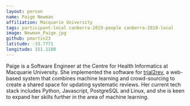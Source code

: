 ```yaml
---
layout: person
name: Paige Newman
affiliation: Macquarie University
tags: participant-local canberra-2019-people canberra-2019-local
image: Newman_Paige.jpg
github: pmartin23
latitude: -33.7771
longitude: 151.1180
---
```

Paige is a Software Engineer at the Centre for Health Informatics at Macquarie University. She implemented the software for <a href="https://surveillance-chi.mq.edu.au/">trial2rev</a>, a web-based system that combines machine learning and crowd-sourcing to create a shared space for updating systematic reviews. Her current tech stack includes Python, Javascript,  PostgreSQL and Linux, and she is keen to expand her skills further in the area of machine learning.